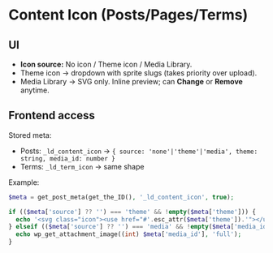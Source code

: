 # Content Icon (Posts/Pages/Terms)

## UI
- **Icon source:** No icon / Theme icon / Media Library.
- Theme icon → dropdown with sprite slugs (takes priority over upload).
- Media Library → SVG only. Inline preview; can **Change** or **Remove** anytime.

## Frontend access
Stored meta:
- Posts: `_ld_content_icon` → `{ source: 'none'|'theme'|'media', theme: string, media_id: number }`
- Terms: `_ld_term_icon`   → same shape

Example:
```php
$meta = get_post_meta(get_the_ID(), '_ld_content_icon', true);

if (($meta['source'] ?? '') === 'theme' && !empty($meta['theme'])) {
  echo '<svg class="icon"><use href="#'.esc_attr($meta['theme']).'"></use></svg>';
} elseif (($meta['source'] ?? '') === 'media' && !empty($meta['media_id'])) {
  echo wp_get_attachment_image((int) $meta['media_id'], 'full');
}
```
